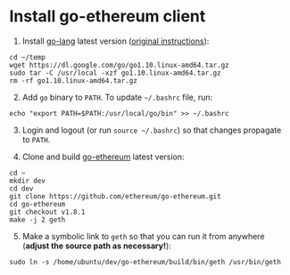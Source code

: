 Install go-ethereum client
==========================

1. Install [go-lang](https://golang.org) latest version ([original instructions](https://golang.org/doc/install)):
```
cd ~/temp
wget https://dl.google.com/go/go1.10.linux-amd64.tar.gz
sudo tar -C /usr/local -xzf go1.10.linux-amd64.tar.gz
rm -rf go1.10.linux-amd64.tar.gz
```

2. Add `go` binary to `PATH`. To update `~/.bashrc` file, run:
```
echo "export PATH=$PATH:/usr/local/go/bin" >> ~/.bashrc
```

3. Login and logout (or run `source ~/.bashrc`) so that changes propagate to `PATH`.

4. Clone and build [go-ethereum](https://github.com/ethereum/go-ethereum) latest version:
```
cd ~
mkdir dev
cd dev
git clone https://github.com/ethereum/go-ethereum.git
cd go-ethereum
git checkout v1.8.1
make -j 2 geth
```

5. Make a symbolic link to `geth` so that you can run it from anywhere (**adjust the source path as necessary!**):
```
sudo ln -s /home/ubuntu/dev/go-ethereum/build/bin/geth /usr/bin/geth
```
